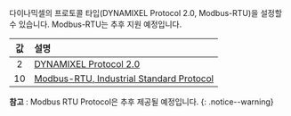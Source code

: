 다이나믹셀의 프로토콜 타입(DYNAMIXEL Protocol 2.0, Modbus-RTU)을 설정할 수 있습니다. Modbus-RTU는 추후 지원 예정입니다.

| 값 | 설명                                                                                                  |
|:--:|:------------------------------------------------------------------------------------------------------|
| 2  | [DYNAMIXEL Protocol 2.0]                                                                              |
| 10 | [Modbus-RTU, Industrial Standard Protocol]  |

[DYNAMIXEL Protocol 2.0]: /docs/kr/dxl/protocol2/
[Modbus-RTU, Industrial Standard Protocol]: http://modbus.org/docs/PI_MBUS_300.pdf

**참고** : Modbus RTU Protocol은 추후 제공될 예정입니다.
{: .notice--warning}

